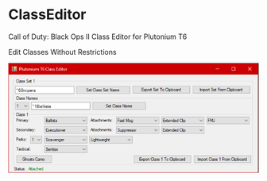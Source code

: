 # ClassEditor
 Call of Duty: Black Ops II Class Editor for Plutonium T6

Edit Classes Without Restrictions

![](image.png)
